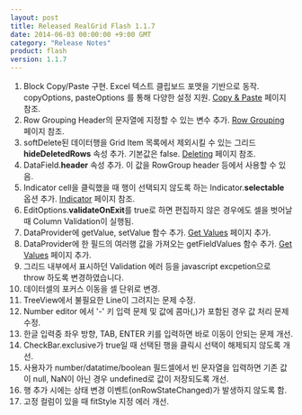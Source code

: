 ```yaml
---
layout: post
title: Released RealGrid Flash 1.1.7
date: 2014-06-03 00:00:00 +9:00 GMT
category: "Release Notes"
product: flash
version: 1.1.7
---
```



1. Block Copy/Paste 구현. Excel 텍스트 클립보드 포맷을 기반으로 동작. copyOptions, pasteOptions 를 통해 다양한 설정 지원. [Copy & Paste](http://demo.realgrid.com/Editing/CopyAndPaste/) 페이지 참조.
2. Row Grouping Header의 문자열에 지정할 수 있는 변수 추가. [Row Grouping](http://demo.realgrid.com/RowGroup/RowGrouping/) 페이지 참조.
3. softDelete된 데이터행을 Grid Item 목록에서 제외시킬 수 있는 그리드**hideDeletedRows** 속성 추가. 기본값은 false. [Deleting](http://demo.realgrid.com/Editing/Deleting/) 페이지 참조.
4. DataField.**header** 속성 추가. 이 값을 RowGroup header 등에서 사용할 수 있음.
5. Indicator cell을 클릭했을 때 행이 선택되지 않도록 하는 Indicator.**selectable** 옵션 추가. [Indicator](http://demo.realgrid.com/GridComponent/Indicator/) 페이지 참조.
6. EditOptions.**validateOnExit**를 true로 하면 편집하지 않은 경우에도 셀을 벗어날 때 Column Validation이 실행됨.
7. DataProvider에 getValue, setValue 함수 추가. [Get Values](http://demo.realgrid.com/Demo/GetValues) 페이지 추가.
8. DataProvider에 한 필드의 여러행 값을 가져오는 getFieldValues 함수 추가. [Get Values](http://demo.realgrid.com/Demo/GetValues) 페이지 추가.
9. 그리드 내부에서 표시하던 Validation 에러 등을 javascript excpetion으로 throw 하도록 변경하였습니다.
10. 데이터셀의 포커스 이동을 셀 단위로 변경.
11. TreeView에서 불필요한 Line이 그려지는 문제 수정.
12. Number editor 에서 '-' 키 입력 문제 및 값에 콤마(,)가 포함된 경우 값 처리 문제 수정.
13. 한글 입력중 좌우 방향, TAB, ENTER 키를 입력하면 바로 이동이 안되는 문제 개선.
14. CheckBar.exclusive가 true일 때 선택된 행을 클릭시 선택이 해제되지 않도록 개선.
15. 사용자가 number/datatime/boolean 필드셀에서 빈 문자열을 입력하면 기존 값이 null, NaN이 아닌 경우 undefined로 값이 저장되도록 개선.
16. 행 추가 시에는 상태 변경 이벤트(onRowStateChanged)가 발생하지 않도록 함.
17. 고정 컬럼이 있을 때 fitStyle 지정 에러 개선.

